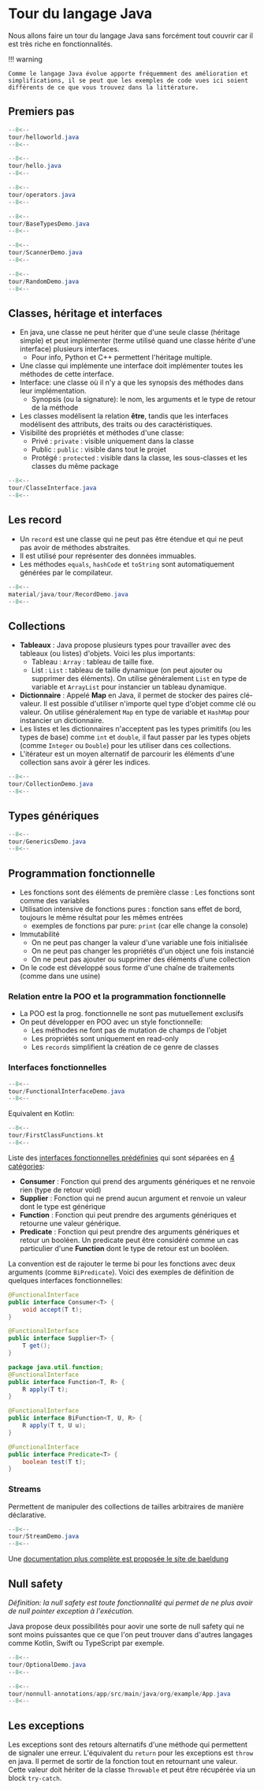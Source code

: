 # Tour du langage Java

Nous allons faire un tour du langage Java sans forcément tout couvrir car il est très riche en fonctionnalités.

!!! warning

    Comme le langage Java évolue apporte fréquemment des amélioration et simplifications, il se peut que les exemples de code vues ici soient différents de ce que vous trouvez dans la littérature.

## Premiers pas

```java title="Hello world"
--8<--
tour/helloworld.java
--8<--
```

```java title="Premières instructions"
--8<--
tour/hello.java
--8<--
```

```java title="Opérations de base"
--8<--
tour/operators.java
--8<--
```

```java title="Types primitifs"
--8<--
tour/BaseTypesDemo.java
--8<--
```

```java title="Lire au clavier"
--8<--
tour/ScannerDemo.java
--8<--
```

```java title="Nombres aléatoires"
--8<--
tour/RandomDemo.java
--8<--
```

## Classes, héritage et interfaces

- En java, une classe ne peut hériter que d'une seule classe (héritage simple) et peut implémenter (terme utilisé quand une classe hérite d'une interface) plusieurs interfaces.
    - Pour info, Python et C++ permettent l'héritage multiple.
- Une classe qui implémente une interface doit implémenter toutes les méthodes de cette interface.
- Interface: une  classe où il n'y a que les synopsis des méthodes dans leur implémentation.
    - Synopsis (ou la signature): le nom, les arguments et le type de retour de la méthode
- Les classes modélisent la relation **être**, tandis que les interfaces modélisent des attributs, des traits ou des caractéristiques.
- Visibilité des propriétés et méthodes d'une classe:
    - Privé : `private` : visible uniquement dans la classe
    - Public : `public` : visible dans tout le projet
    - Protégé : `protected` : visible dans la classe, les sous-classes et les classes du même package

```java
--8<--
tour/ClasseInterface.java
--8<--
```

## Les record

- Un `record` est une classe qui ne peut pas être étendue et qui ne peut pas avoir de méthodes abstraites.
- Il est utilisé pour représenter des données immuables.
- Les méthodes `equals`, `hashCode` et `toString` sont automatiquement générées par le compilateur.

```java
--8<--
material/java/tour/RecordDemo.java
--8<--
```

## Collections

- **Tableaux** : Java propose plusieurs types pour travailler avec des tableaux (ou listes) d'objets. Voici les plus importants:
    - Tableau : `Array` : tableau de taille fixe.
    - List : `List` : tableau de taille dynamique (on peut ajouter ou supprimer des éléments). On utilise généralement `List` en type de variable et `ArrayList` pour instancier un tableau dynamique.
- **Dictionnaire** : Appelé **Map** en Java, il permet de stocker des paires clé-valeur. Il est possible d'utiliser n'importe quel type d'objet comme clé ou valeur. On utilise généralement `Map` en type de variable et `HashMap` pour instancier un dictionnaire.
- Les listes et les dictionnaires n'acceptent pas les types primitifs (ou les types de base) comme `int` et `double`, il faut passer par les types objets (comme `Integer` ou `Double`) pour les utiliser dans ces collections.
- L'itérateur est un moyen alternatif de parcourir les éléments d'une collection sans avoir à gérer les indices.

```java
--8<--
tour/CollectionDemo.java
--8<--
```

## Types génériques

```java
--8<--
tour/GenericsDemo.java
--8<--
```

## Programmation fonctionnelle

- Les fonctions sont des éléments de première classe : Les fonctions sont comme des variables
- Utilisation intensive de fonctions pures : fonction sans effet de bord, toujours le même résultat pour les mêmes entrées
    - exemples de fonctions par pure: `print` (car elle change la console)
- Immutabilité
    - On ne peut pas changer la valeur d'une variable une fois initialisée
    - On ne peut pas changer les propriétés d'un object une fois instancié
    - On ne peut pas ajouter ou supprimer des éléments d'une collection
- On le code est développé sous forme d'une chaîne de traitements (comme dans une usine)

### Relation entre la POO et la programmation fonctionnelle

- La POO est la prog. fonctionnelle ne sont pas mutuellement exclusifs
- On peut développer en POO avec un style fonctionnelle:
    - Les méthodes ne font pas de mutation de champs de l'objet
    - Les propriétés sont uniquement en read-only
    - Les `records` simplifient la création de ce genre de classes

### Interfaces fonctionnelles

```java
--8<--
tour/FunctionalInterfaceDemo.java
--8<--
```

Equivalent en Kotlin:

```kt
--8<--
tour/FirstClassFunctions.kt
--8<--
```

Liste des [interfaces fonctionnelles prédéfinies](https://docs.oracle.com/javase/8/docs/api/java/util/function/package-summary.html) qui sont séparées en [4 catégories](https://www.ggorantala.dev/what-are-java-built-in-functional-interfaces/):

- **Consumer** : Fonction qui prend des arguments génériques et ne renvoie rien (type de retour void)
- **Supplier** : Fonction qui ne prend aucun argument et renvoie un valeur dont le type est générique
- **Function** : Fonction qui peut prendre des arguments génériques et retourne une valeur générique.
- **Predicate** : Fonction qui peut prendre des arguments génériques et retour un booléen. Un predicate peut être considéré comme un cas particulier d'une **Function** dont le type de retour est un booléen.

La convention est de rajouter le terme bi pour les fonctions avec deux arguments (comme `BiPredicate`). Voici des exemples de définition de quelques interfaces fonctionnelles:

```java
@FunctionalInterface
public interface Consumer<T> {
    void accept(T t);
}

@FunctionalInterface
public interface Supplier<T> {
    T get();
}

package java.util.function;
@FunctionalInterface
public interface Function<T, R> {
    R apply(T t);
}

@FunctionalInterface
public interface BiFunction<T, U, R> {
    R apply(T t, U u);
}

@FunctionalInterface
public interface Predicate<T> {
    boolean test(T t);
}
```

### Streams

Permettent de manipuler des collections de tailles arbitraires de manière déclarative.

```java
--8<--
tour/StreamDemo.java
--8<--
```

Une [documentation plus complète est proposée le site de baeldung](https://www.baeldung.com/java-8-streams)

## Null safety

_Définition: la null safety est toute fonctionnalité qui permet de ne plus avoir de null pointer exception à l'exécution._

Java propose deux possibilités pour aovir une sorte de null safety qui ne sont moins puissantes que ce que l'on peut trouver dans d'autres langages comme Kotlin, Swift ou TypeScript par exemple.

```java title="Type optionnel"
--8<--
tour/OptionalDemo.java
--8<--
```

```java title="Annotations null"
--8<--
tour/nonnull-annotations/app/src/main/java/org/example/App.java
--8<--
```

## Les exceptions

Les exceptions sont des retours alternatifs d'une méthode qui permettent de signaler une erreur. L'équivalent du `return` pour les exceptions est `throw` en java. Il permet de sortir de la fonction tout en retournant une valeur. Cette valeur doit hériter de la classe `Throwable` et peut être récupérée via un block `try-catch`.
